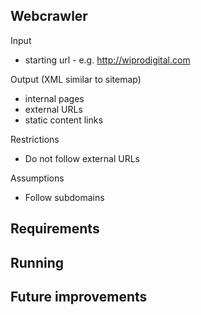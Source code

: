 ## Webcrawler

Input
 * starting url - e.g.  http://wiprodigital.com

Output (XML similar to sitemap)
 * internal pages
 * external URLs
 * static content links
 
Restrictions
 * Do not follow external URLs

Assumptions
 * Follow subdomains
 
## Requirements

## Running

## Future improvements
